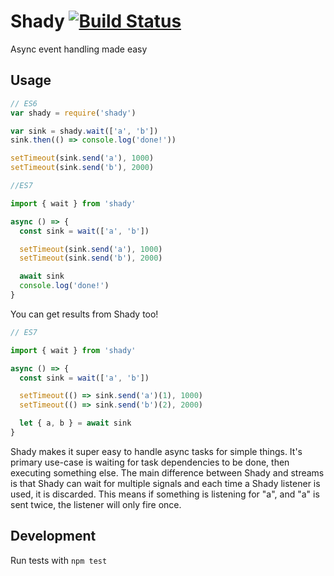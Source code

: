 # Shady [![Build Status](https://travis-ci.org/rrdelaney/shady.svg?branch=master)](https://travis-ci.org/rrdelaney/shady)

Async event handling made easy

## Usage

```js
// ES6
var shady = require('shady')

var sink = shady.wait(['a', 'b'])
sink.then(() => console.log('done!'))

setTimeout(sink.send('a'), 1000)
setTimeout(sink.send('b'), 2000)
```

```js
//ES7

import { wait } from 'shady'

async () => {
  const sink = wait(['a', 'b'])

  setTimeout(sink.send('a'), 1000)
  setTimeout(sink.send('b'), 2000)

  await sink
  console.log('done!')
}
```

You can get results from Shady too!

```js
// ES7

import { wait } from 'shady'

async () => {
  const sink = wait(['a', 'b'])

  setTimeout(() => sink.send('a')(1), 1000)
  setTimeout(() => sink.send('b')(2), 2000)

  let { a, b } = await sink
}

```

Shady makes it super easy to handle async tasks for simple things.
It's primary use-case is waiting for task dependencies to be done,
then executing something else. The main difference between Shady and streams is
that Shady can wait for multiple signals and each time a Shady listener is used,
it is discarded. This means if something is listening for "a", and "a" is sent
twice, the listener will only fire once.

## Development

Run tests with `npm test`
